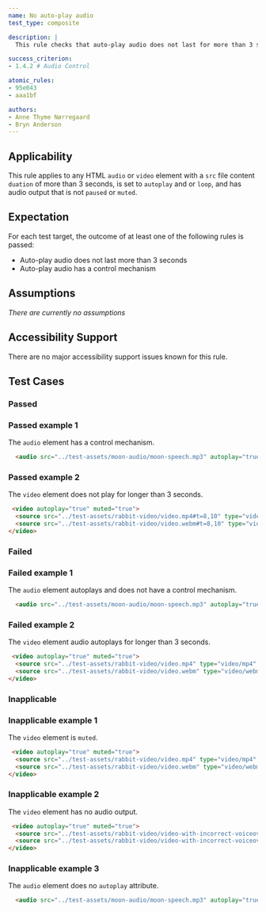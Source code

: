 ```yaml
---
name: No auto-play audio
test_type: composite

description: |  
  This rule checks that auto-play audio does not last for more than 3 seconds, or it has a control mechanism.

success_criterion: 
- 1.4.2 # Audio Control

atomic_rules:
- 95e043
- aaa1bf

authors:
- Anne Thyme Nørregaard
- Bryn Anderson
---
```


## Applicability

This rule applies to any HTML `audio` or `video` element with a `src` file content `duation` of more than 3 seconds, is set to `autoplay` and or `loop`, and has audio output that is not `paused` or `muted`.

## Expectation

For each test target, the outcome of at least one of the following rules is passed:
- Auto-play audio does not last more than 3 seconds
- Auto-play audio has a control mechanism
 
## Assumptions

*There are currently no assumptions*

## Accessibility Support

There are no major accessibility support issues known for this rule.

## Test Cases

### Passed

### Passed example 1

The `audio` element has a control mechanism.

``` html
  <audio src="../test-assets/moon-audio/moon-speech.mp3" autoplay="true" controls></audio>
```

### Passed example 2

The `video` element does not play for longer than 3 seconds.

``` html
 <video autoplay="true" muted="true">
  <source src="../test-assets/rabbit-video/video.mp4#t=8,10" type="video/mp4" />
  <source src="../test-assets/rabbit-video/video.webm#t=8,10" type="video/webm" />
</video>
```

### Failed

### Failed example 1

The `audio` element autoplays and does not have a control mechanism.

``` html
  <audio src="../test-assets/moon-audio/moon-speech.mp3" autoplay="true" controls></audio>
```

### Failed example 2

The `video` element audio autoplays for longer than 3 seconds.

``` html
 <video autoplay="true" muted="true">
  <source src="../test-assets/rabbit-video/video.mp4" type="video/mp4" />
  <source src="../test-assets/rabbit-video/video.webm" type="video/webm" />
</video>
```

### Inapplicable

### Inapplicable example 1

The `video` element is `muted`.

``` html
 <video autoplay="true" muted="true">
  <source src="../test-assets/rabbit-video/video.mp4" type="video/mp4" />
  <source src="../test-assets/rabbit-video/video.webm" type="video/webm" />
</video>
```

### Inapplicable example 2

The `video` element has no audio output.

``` html
 <video autoplay="true" muted="true">
  <source src="../test-assets/rabbit-video/video-with-incorrect-voiceover.mp4" type="video/mp4" />
  <source src="../test-assets/rabbit-video/video-with-incorrect-voiceover.webm" type="video/webm" />
</video>
```

### Inapplicable example 3

The `audio` element does no `autoplay` attribute.

``` html
  <audio src="../test-assets/moon-audio/moon-speech.mp3" autoplay="true" controls></audio>
```
